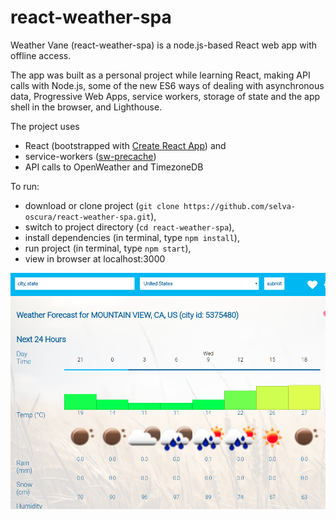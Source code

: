 # react-weather-spa

<p>Weather Vane (react-weather-spa) is a node.js-based React web app with offline access.</p>

<p>The app was built as a personal project while learning React, making API calls with Node.js, some of the new ES6 ways of dealing with asynchronous data, Progressive Web Apps, service workers, storage of state and the app shell in the browser, and Lighthouse.</p>

<p>The project uses </p>
<ul>
	<li>React (bootstrapped with <a href="https://github.com/facebookincubator/create-react-app">Create React App</a>) and</li>
	<li>service-workers (<a href="https://github.com/GoogleChrome/sw-precache">sw-precache</a>)</li>
	<li>API calls to OpenWeather and TimezoneDB</li>
</ul>

<p>To run:</p>
<ul>
	<li>download or clone project (<code>git clone https://github.com/selva-oscura/react-weather-spa.git</code>),</li>
	<li>switch to project directory (<code>cd react-weather-spa</code>),</li>
	<li>install dependencies (in terminal, type <code>npm install</code>),</li>
	<li>run project (in terminal, type <code>npm start</code>),</li>
	<li>view in browser at localhost:3000</li>
</ul> 

<!-- <p>To use it, visit it at <a href="https://selva-oscura.github.io/react-weather-spa">https://selva-oscura.github.io/react-weather-spa</a>!</p> -->

![Weather Vane](https://github.com/selva-oscura/react-weather-spa/blob/master/weather-vane-screenshot.png)
